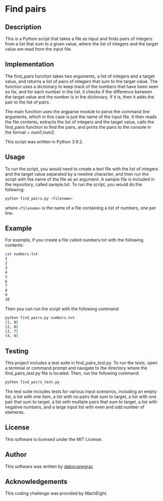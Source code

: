 # Find pairs

## Description

This is a Python script that takes a file as input and finds pairs of integers from a list that sum to a given value, where the list of integers and the target value are read from the input file. 

## Implementation

The find_pairs function takes two arguments, a list of integers and a target value, and returns a list of pairs of integers that sum to the target value. The function uses a dictionary to keep track of the numbers that have been seen so far, and for each number in the list, it checks if the difference between the target value and the number is in the dictionary. If it is, then it adds the pair to the list of pairs.

The main function uses the argparse module to parse the command line arguments, which in this case is just the name of the input file. It then reads the file contents, extracts the list of integers and the target value, calls the find_pairs function to find the pairs, and prints the pairs to the console in the format + num1,num2.

This script was written in Python 3.9.2.

## Usage

To run the script, you would need to create a text file with the list of integers and the target value separated by a newline character, and then run the script with the name of the file as an argument. A sample file is included in the repository, called sample.txt. To run the script, you would do the following:

```bash
python find_pairs.py <filename>
```

where `<filename>` is the name of a file containing a list of numbers, one per line.

## Example

For example, if you create a file called numbers.txt with the following contents:
```bash
cat numbers.txt
1
2
3
4
5
6
7
8
9
10
```
Then you can run the script with the following command:
```bash
python find_pairs.py numbers.txt
(1, 9)
(2, 8)
(3, 7)
(4, 6)
```

## Testing
This project includes a test suite in find_pairs_test.py. To run the tests, open a terminal or command prompt and navigate to the directory where the find_pairs_test.py file is located. Then, run the following command:
```bash
python find_pairs_test.py
```
The test suite includes tests for various input scenarios, including an empty list, a list with one item, a list with no pairs that sum to target, a list with one pair that sum to target, a list with multiple pairs that sum to target, a list with negative numbers, and a large input list with even and odd number of elements.

## License

This software is licensed under the MIT License.

## Author

This software was written by [dabocanegrac](github.com/dabocanegrac)

## Acknowledgements

This coding challenge was provided by MachEight.

